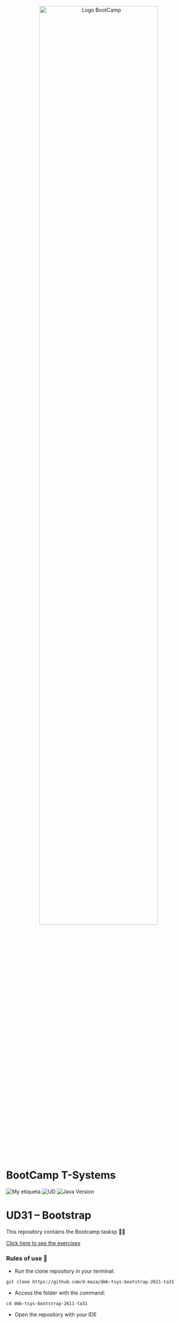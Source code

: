 <div align="center"><img width="80%"  src="https://github.com/TECHMA-Bootcamp-FullStack-Java-Angular/dmb-tsys-java-2010-ta15/blob/main/docs/logoDark.png?raw=trueg"  alt="Logo BootCamp" /></div>

# BootCamp T-Systems

![My etiqueta](https://img.shields.io/badge/David%20Maza-DiveCode%F0%9F%90%99-blue) ![UD](https://img.shields.io/badge/TA-31-orange)  ![Java Version](https://img.shields.io/badge/CSS3-Bootstrap-red)

# UD31 – Bootstrap

This repository contains the Bootcamp tasksp 👨‍💻

[Click here to see the exercises ](https://techma-bootcamp-fullstack-java-angular.github.io/dmb-tsys-bootstrap-2611-ta31/)  

### Rules of use 🚀

- Run the clone repository in your terminal:

``git clone https://github.com/d-maza/dmb-tsys-bootstrap-2611-ta31``


- Access the folder with the command:

`cd dmb-tsys-bootstrap-2611-ta31`

- Open the repository with your IDE


